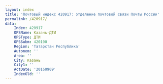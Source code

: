 ```yaml
---
layout: index
title: 'Почтовый индекс 420917: отделение почтовой связи Почты России'
permalink: /420917/
data:
    Index: 420917
    OPSName: Казань-ДТИ
    OPSType: ДТИ
    OPSSubm: 420100
    Region: 'Татарстан Республика'
    Autonom: ''
    Area: ''
    City: Казань
    City1: ''
    ActDate: '20160909'
    IndexOld: ''
---
```

